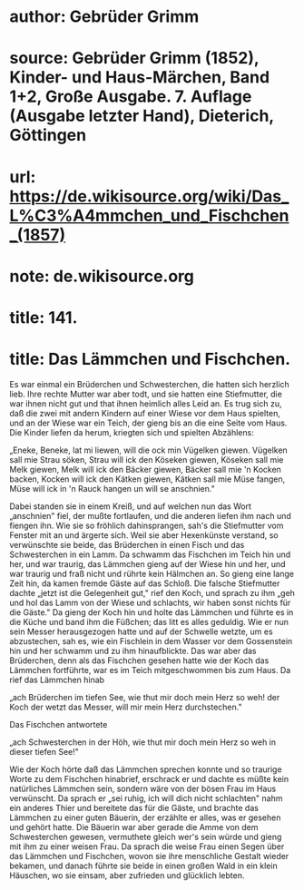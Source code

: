# author: Gebrüder Grimm
# source: Gebrüder Grimm (1852), Kinder- und Haus-Märchen, Band 1+2, Große Ausgabe. 7. Auflage (Ausgabe letzter Hand), Dieterich, Göttingen
# url: https://de.wikisource.org/wiki/Das_L%C3%A4mmchen_und_Fischchen_(1857)
# note: de.wikisource.org
# title: 141.

# title: Das Lämmchen und Fischchen.

Es war einmal ein Brüderchen und Schwesterchen, die hatten sich herzlich lieb. Ihre rechte Mutter war aber todt, und sie hatten eine Stiefmutter, die war ihnen nicht gut und that ihnen heimlich alles Leid an. Es trug sich zu, daß die zwei mit andern Kindern auf einer Wiese vor dem Haus spielten, und an der Wiese war ein Teich, der gieng bis an die eine Seite vom Haus. Die Kinder liefen da herum, kriegten sich und spielten Abzählens: 

„Eneke, Beneke, lat mi liewen, will die ock min Vügelken giewen. Vügelken sall mie Strau söken, Strau will ick den Köseken giewen, Köseken sall mie Melk giewen, Melk will ick den Bäcker giewen, Bäcker sall mie 'n Kocken backen, Kocken will ick den Kätken giewen, Kätken sall mie Müse fangen, Müse will ick in 'n Rauck hangen un will se anschnien." 

Dabei standen sie in einem Kreiß, und auf welchen nun das Wort „anschnien" fiel, der mußte fortlaufen, und die anderen liefen ihm nach und fiengen ihn. Wie sie so fröhlich dahinsprangen, sah's die Stiefmutter vom Fenster mit an und ärgerte sich. Weil sie aber Hexenkünste verstand, so verwünschte sie beide, das Brüderchen  in einen Fisch und das Schwesterchen in ein Lamm. Da schwamm das Fischchen im Teich hin und her, und war traurig, das Lämmchen gieng auf der Wiese hin und her, und war traurig und fraß nicht und rührte kein Hälmchen an. So gieng eine lange Zeit hin, da kamen fremde Gäste auf das Schloß. Die falsche Stiefmutter dachte „jetzt ist die Gelegenheit gut," rief den Koch, und sprach zu ihm „geh und hol das Lamm von der Wiese und schlachts, wir haben sonst nichts für die Gäste." Da gieng der Koch hin und holte das Lämmchen und führte es in die Küche und band ihm die Füßchen; das litt es alles geduldig. Wie er nun sein Messer herausgezogen hatte und auf der Schwelle wetzte, um es abzustechen, sah es, wie ein Fischlein in dem Wasser vor dem Gossenstein hin und her schwamm und zu ihm hinaufblickte. Das war aber das Brüderchen, denn als das Fischchen gesehen hatte wie der Koch das Lämmchen fortführte, war es im Teich mitgeschwommen bis zum Haus. Da rief das Lämmchen hinab 

„ach Brüderchen im tiefen See, wie thut mir doch mein Herz so weh! der Koch der wetzt das Messer, will mir mein Herz durchstechen." 

Das Fischchen antwortete 

„ach Schwesterchen in der Höh, wie thut mir doch mein Herz so weh in dieser tiefen See!" 

Wie der Koch hörte daß das Lämmchen sprechen konnte und so traurige Worte zu dem Fischchen hinabrief, erschrack er und dachte es müßte kein natürliches Lämmchen sein, sondern wäre von der bösen Frau im Haus verwünscht. Da sprach er „sei ruhig, ich will dich nicht schlachten" nahm ein anderes Thier und bereitete das für die Gäste, und brachte das Lämmchen zu einer guten Bäuerin, der erzählte er alles, was er gesehen und gehört hatte.  Die Bäuerin war aber gerade die Amme von dem Schwesterchen gewesen, vermuthete gleich wer's sein würde und gieng mit ihm zu einer weisen Frau. Da sprach die weise Frau einen Segen über das Lämmchen und Fischchen, wovon sie ihre menschliche Gestalt wieder bekamen, und danach führte sie beide in einen großen Wald in ein klein Häuschen, wo sie einsam, aber zufrieden und glücklich lebten. 

